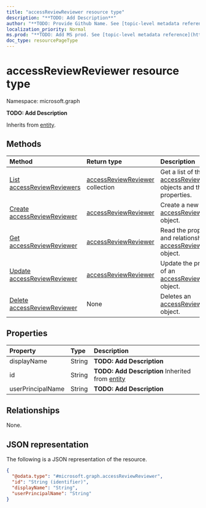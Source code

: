 ```yaml
---
title: "accessReviewReviewer resource type"
description: "**TODO: Add Description**"
author: "**TODO: Provide Github Name. See [topic-level metadata reference](https://msgo.azurewebsites.net/add/document/guidelines/metadata.html#topic-level-metadata)**"
localization_priority: Normal
ms.prod: "**TODO: Add MS prod. See [topic-level metadata reference](https://msgo.azurewebsites.net/add/document/guidelines/metadata.html#topic-level-metadata)**"
doc_type: resourcePageType
---
```


# accessReviewReviewer resource type

Namespace: microsoft.graph



**TODO: Add Description**


Inherits from [entity](../resources/entity.md).

## Methods
|Method|Return type|Description|
|:---|:---|:---|
|[List accessReviewReviewers](../api/accessreviewreviewer-list.md)|[accessReviewReviewer](../resources/accessreviewreviewer.md) collection|Get a list of the [accessReviewReviewer](../resources/accessreviewreviewer.md) objects and their properties.|
|[Create accessReviewReviewer](../api/accessreviewreviewer-create.md)|[accessReviewReviewer](../resources/accessreviewreviewer.md)|Create a new [accessReviewReviewer](../resources/accessreviewreviewer.md) object.|
|[Get accessReviewReviewer](../api/accessreviewreviewer-get.md)|[accessReviewReviewer](../resources/accessreviewreviewer.md)|Read the properties and relationships of an [accessReviewReviewer](../resources/accessreviewreviewer.md) object.|
|[Update accessReviewReviewer](../api/accessreviewreviewer-update.md)|[accessReviewReviewer](../resources/accessreviewreviewer.md)|Update the properties of an [accessReviewReviewer](../resources/accessreviewreviewer.md) object.|
|[Delete accessReviewReviewer](../api/accessreviewreviewer-delete.md)|None|Deletes an [accessReviewReviewer](../resources/accessreviewreviewer.md) object.|

## Properties
|Property|Type|Description|
|:---|:---|:---|
|displayName|String|**TODO: Add Description**|
|id|String|**TODO: Add Description** Inherited from [entity](../resources/entity.md)|
|userPrincipalName|String|**TODO: Add Description**|

## Relationships
None.

## JSON representation
The following is a JSON representation of the resource.
<!-- {
  "blockType": "resource",
  "keyProperty": "id",
  "@odata.type": "microsoft.graph.accessReviewReviewer",
  "baseType": "microsoft.graph.entity",
  "openType": false
}
-->
``` json
{
  "@odata.type": "#microsoft.graph.accessReviewReviewer",
  "id": "String (identifier)",
  "displayName": "String",
  "userPrincipalName": "String"
}
```

